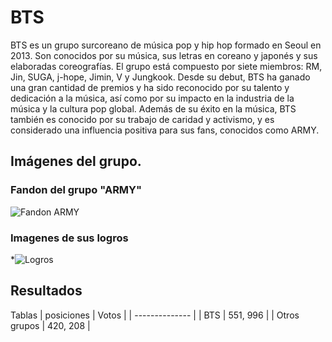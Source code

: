 # BTS 

BTS es un grupo surcoreano de música pop y hip hop formado en Seoul en 2013. Son conocidos por su música, sus letras en coreano y japonés y sus elaboradas coreografías. El grupo está compuesto por siete miembros: RM, Jin, SUGA, j-hope, Jimin, V y Jungkook. Desde su debut, BTS ha ganado una gran cantidad de premios y ha sido reconocido por su talento y dedicación a la música, así como por su impacto en la industria de la música y la cultura pop global. Además de su éxito en la música, BTS también es conocido por su trabajo de caridad y activismo, y es considerado una influencia positiva para sus fans, conocidos como ARMY.

## Imágenes del grupo.
### Fandon del grupo "ARMY"
![Fandon ARMY ](https://www.google.com/search?q=army&sxsrf=AJOqlzWHjqGOm73Vvngf_DbTNyKsCs1JUA:1676328088893&source=lnms&tbm=isch&sa=X&ved=2ahUKEwijyI_iyJP9AhUHfDABHVEvCMgQ_AUoAXoECAEQAw&biw=1536&bih=750&dpr=1.25#imgrc=Yu26CvuTXBp-bM)

### Imagenes de sus logros
*![Logros](https://www.google.com/search?q=logros+de+BTS+&tbm=isch&ved=2ahUKEwiTjJD3yJP9AhXGV98KHTLzCTIQ2-cCegQIABAA&oq=logros+de+BTS+&gs_lcp=CgNpbWcQAzIFCAAQgAQyBQgAEIAEMgUIABCABDIFCAAQgAQyBQgAEIAEMgQIABAeMgYIABAFEB4yBggAEAUQHjIGCAAQCBAeMgcIABCABBAYOgQIIxAnOgQIABBDOgcIABCxAxBDOggIABCABBCxAzoKCAAQsQMQgwEQQ1DLC1ipOGCmOmgAcAB4AIAB1wGIAfoQkgEGMC4xMy4ymAEAoAEBqgELZ3dzLXdpei1pbWfAAQE&sclient=img&ei=xLzqY5OaOcav_Qay5qeQAw&bih=750&biw=1536#imgrc=S0BFZCNQsOeckM)

## Resultados 

Tablas 
| posiciones | Votos   |
| -------------- |
| BTS  | 551, 996   |
| Otros grupos  | 420, 208   |
